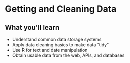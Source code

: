 # Getting and Cleaning Data

## What you'll learn

- Understand common data storage systems
- Apply data cleaning basics to make data "tidy"
- Use R for text and date manipulation
- Obtain usable data from the web, APIs, and databases